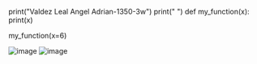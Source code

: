 print("Valdez Leal Angel Adrian-1350-3w")
print(" ")
def my_function(x):
    print(x)

my_function(x=6)

![image](https://github.com/user-attachments/assets/7b41ae39-f24e-411a-a38e-295a8b3c3c47)
![image](https://github.com/user-attachments/assets/3b7d85eb-7663-4c42-8470-0a3244b71993)
